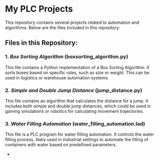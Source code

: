 # My PLC Projects

This repository contains several projects related to automation and algorithms. Below are the files included in this repository:

## Files in this Repository:

### 1. *Box Sorting Algorithm* (boxsorting_algorithm.py)
This file contains a Python implementation of a Box Sorting Algorithm. It sorts boxes based on specific rules, such as size or weight. This can be used in logistics or warehouse automation systems.

### 2. *Simple and Double Jump Distance* (jump_distance.py)
This file contains an algorithm that calculates the distance for a jump. It includes both simple and double jump distances, which could be used in gaming simulations or robotics for calculating movement trajectories.

### 3. *Water Filling Automation* (water_filling_automation.lad)
This file is a PLC program for water filling automation. It controls the water filling process, likely used in industrial settings to automate the filling of containers with water based on predefined parameters.


-
